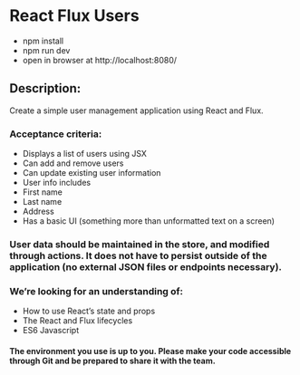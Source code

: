 # React Flux Users

* npm install
* npm run dev
* open in browser at  http://localhost:8080/

## Description:
Create a simple user management application using React and Flux.

### Acceptance criteria:
* Displays a list of users using JSX
* Can add and remove users
* Can update existing user information
* User info includes
* First name
* Last name
* Address
* Has a basic UI (something more than unformatted text on a screen)

### User data should be maintained in the store, and modified through actions. It does not have to persist outside of the application (no external JSON files or endpoints necessary).

### We’re looking for an understanding of:
* How to use React’s state and props
* The React and Flux lifecycles
* ES6 Javascript

#### The environment you use is up to you. Please make your code accessible through Git and be prepared to share it with the team.
